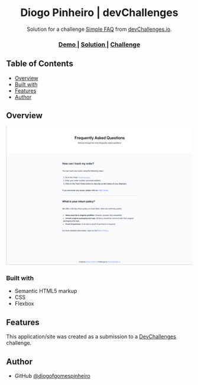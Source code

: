 <h1 align="center">Diogo Pinheiro | devChallenges</h1>

<div align="center">
   Solution for a challenge <a href="https://devchallenges.io/challenge/simple-faq-challenge" target="_blank">Simple FAQ</a> from <a href="http://devchallenges.io" target="_blank">devChallenges.io</a>.
</div>

<div align="center">
  <h3>
    <a href="https://diogofgomespinheiro.github.io/dev-challenges-simple-faq" target="_blank">
      Demo
    </a>
    <span> | </span>
    <a href="https://github.com/diogofgomespinheiro/dev-challenges-simple-faq" target="_blank">
      Solution
    </a>
    <span> | </span>
    <a href="https://devchallenges.io/challenge/simple-faq-challenge" target="_blank">
      Challenge
    </a>
  </h3>
</div>

<!-- TABLE OF CONTENTS -->

## Table of Contents

- [Overview](#overview)
- [Built with](#built-with)
- [Features](#features)
- [Author](#author)

## Overview

![screenshot](https://raw.githubusercontent.com/diogofgomespinheiro/dev-challenges-simple-faq/refs/heads/main/screenshots/sample.png)

### Built with

- Semantic HTML5 markup
- CSS
- Flexbox

## Features

This application/site was created as a submission to a [DevChallenges](https://devchallenges.io/challenges-dashboard) challenge.

## Author

- GitHub [@diogofgomespinheiro](https://github.com/diogofgomespinheiro)
